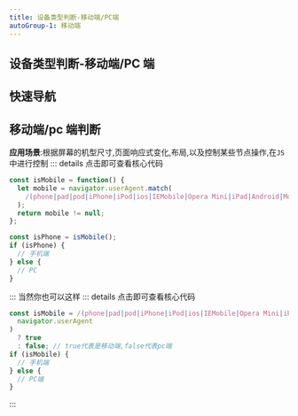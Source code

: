 ```yaml
---
title: 设备类型判断-移动端/PC端
autoGroup-1: 移动端
---
```


## 设备类型判断-移动端/PC 端

## 快速导航

<TOC />

## 移动端/pc 端判断

**应用场景**:根据屏幕的机型尺寸,页面响应式变化,布局,以及控制某些节点操作,在`JS`中进行控制
::: details 点击即可查看核心代码

```js
const isMobile = function() {
  let mobile = navigator.userAgent.match(
    /(phone|pad|pod|iPhone|iPod|ios|IEMobile|Opera Mini|iPad|Android|Mobile|BlackBerry|IEMobile|MQQBrowser|JUC|Fennec|wOSBrowser|BrowserNG|WebOS|Symbian|Windows Phone)/i
  );
  return mobile != null;
};

const isPhone = isMobile();
if (isPhone) {
  // 手机端
} else {
  // PC
}
```

:::
当然你也可以这样
::: details 点击即可查看核心代码

```js
const isMobile = /(phone|pad|pod|iPhone|iPod|ios|IEMobile|Opera Mini|iPad|Android|Mobile|BlackBerry|IEMobile|MQQBrowser|JUC|Fennec|wOSBrowser|BrowserNG|WebOS|Symbian|Windows Phone)/i.test(
  navigator.userAgent
)
  ? true
  : false; // true代表是移动端,false代表pc端
if (isMobile) {
  // 手机端
} else {
  // PC端
}
```

:::
